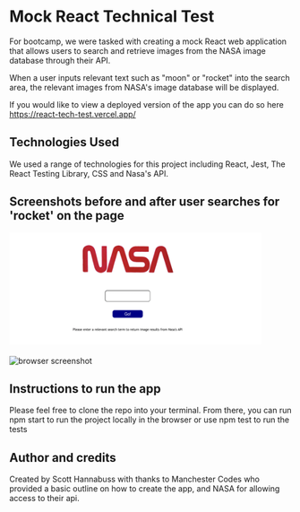 <h1>
Mock React Technical Test 
</h1>
<p>
For bootcamp, we were tasked with creating a mock React web application that allows users to search and retrieve images from the NASA image database through their API.

When a user inputs relevant text such as "moon" or "rocket" into the search area, the relevant images from NASA's image database will be displayed.

If you would like to view a deployed version of the app you can do so here https://react-tech-test.vercel.app/

</p>
<h2> 
Technologies Used
</h2>
<p>
We used a range of technologies for this project including React, Jest, The React Testing Library, CSS and Nasa's API.
</p>
<h2>
Screenshots before and after user searches for 'rocket' on the page
</h2>
<img src='./images/Project-Screenshot.png' alt="browser screenshot" width='450px' height='200px'/>
<br>
<br>
<img src='./images/Project-Screenshot2.png' alt="browser screenshot" width='450px' height='300px'/>
<h2>
Instructions to run the app
</h2>
<p>
Please feel free to clone the repo into your terminal. From there, you can run npm start to run the project locally in the browser or use npm test to run the tests 
</p>
<h2>
Author and credits 
</h2>
<p>
Created by Scott Hannabuss with thanks to Manchester Codes who provided a basic outline on how to create the app, and NASA for allowing access to their api. 
</p>
